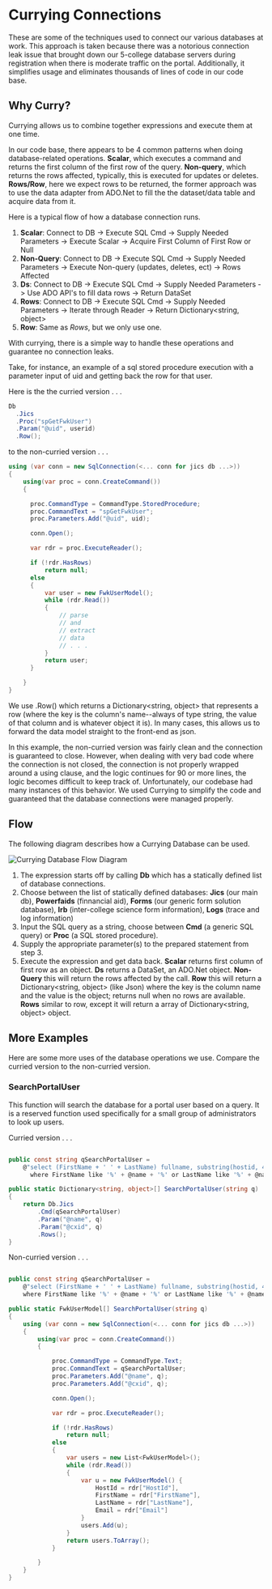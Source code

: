 # Currying Connections

These are some of the techniques used to connect our various databases at work. This approach is taken
because there was a notorious connection leak issue that brought down our 5-college database servers during
registration when there is moderate traffic on the portal. Additionally, it simplifies usage and eliminates
thousands of lines of code in our code base.

## Why Curry?

Currying allows us to combine together expressions and execute them at one time.

In our code base, there appears to be 4 common patterns when doing database-related operations. **Scalar**, which executes a command and returns
the first column of the first row of the query. **Non-query**, which returns the rows affected, typically,
this is executed for updates or deletes. **Rows/Row**, here we expect rows to be returned, the former approach was to use the data adapter from ADO.Net to fill the
the dataset/data table and acquire data from it.

Here is a typical flow of how a database connection runs.
1. **Scalar**: Connect to DB -> Execute SQL Cmd -> Supply Needed Parameters -> Execute Scalar -> Acquire First Column of First Row or Null
2. **Non-Query**: Connect to DB -> Execute SQL Cmd -> Supply Needed Parameters -> Execute Non-query (updates, deletes, ect) -> Rows Affected
3. **Ds**: Connect to DB -> Execute SQL Cmd -> Supply Needed Parameters -> Use ADO API's to fill data rows -> Return DataSet
4. **Rows**: Connect to DB -> Execute SQL Cmd -> Supply Needed Parameters -> Iterate through Reader -> Return Dictionary<string, object> 
5. **Row**: Same as *Rows*, but we only use one.

With currying, there is a simple way to handle these operations and guarantee no connection leaks. 

Take, for instance, an example of a sql stored procedure execution with a parameter input of uid and getting back the row for that user. 

Here is the the curried version . . .

```C#
Db
  .Jics
  .Proc("spGetFwkUser")
  .Param("@uid", userid)
  .Row();
```

to the non-curried version . . .

```C#
using (var conn = new SqlConnection(<... conn for jics db ...>))
{
    using(var proc = conn.CreateCommand())
    {

      proc.CommandType = CommandType.StoredProcedure;
      proc.CommandText = "spGetFwkUser";
      proc.Parameters.Add("@uid", uid);

      conn.Open();

      var rdr = proc.ExecuteReader();

      if (!rdr.HasRows)
          return null;
      else
      {
          var user = new FwkUserModel();
          while (rdr.Read())
          {
              // parse 
              // and
              // extract
              // data
              // . . .
          }
          return user;
      }

    }
}
```

We use .Row() which returns a Dictionary<string, object> that represents a row (where the key is the column's 
name--always of type string, the value of that column and is whatever object it is). In many cases, this allows 
us to forward the data model straight to the front-end as json.

In this example, the non-curried version was fairly clean and the connection is guaranteed to close. However, when
dealing with very bad code where the connection is not closed, the connection is not properly wrapped around a
using clause, and the logic continues for 90 or more lines, the logic becomes difficult to keep track of. Unfortunately,
our codebase had many instances of this behavior. We used Currying to simplify the code and guaranteed that the
database connections were managed properly.

## Flow

The following diagram describes how a Currying Database can be used.

![Currying Database Flow Diagram](https://docs.google.com/drawings/d/e/2PACX-1vQLsdyK4jbbhsgNYWdqPP8GKf2FxrhSSGcunOUL0pTOPry1RLk1EEk-QUPZ9fRUEMFtJWZ5gDLzOBsN/pub?w=1280&h=1034 "CurryingDatabaseFlowDiagram" )

1. The expression starts off by calling **Db** which has a statically defined list of database connections.
2. Choose between the list of statically defined databases: **Jics** (our main db), **Powerfaids** (finnancial aid), **Forms** (our generic form solution database), **Irb** (inter-college science form information), **Logs** (trace and log information)
3. Input the SQL query as a string, choose between **Cmd** (a generic SQL query) or **Proc** (a SQL stored procedure).
4. Supply the appropriate parameter(s) to the prepared statement from step 3.
5. Execute the expression and get data back. **Scalar** returns first column of first row as an object. **Ds** returns a DataSet, an ADO.Net object. **Non-Query** this will return the rows affected by the call. **Row** this will return a Dictionary<string, object> (like Json) where the key is the column name and the value is the object; returns null when no rows are available. **Rows** similar to row, except it will return a array of Dictionary<string, object> object.

## More Examples

Here are some more uses of the database operations we use. Compare the curried version to the non-curried version.

### SearchPortalUser
This function will search the database for a portal user based on a query. It is a reserved function used
specifically for a small group of administrators to look up users.

Curried version . . .
```C#

public const string qSearchPortalUser = 
    @"select (FirstName + ' ' + LastName) fullname, substring(hostid, 4, 20) cxid, email from fwk_user 
      where FirstName like '%' + @name + '%' or LastName like '%' + @name + '%' or HostID like '%' + @cxid + '%'; ";

public static Dictionary<string, object>[] SearchPortalUser(string q)
{
    return Db.Jics
        .Cmd(qSearchPortalUser)
        .Param("@name", q)
        .Param("@cxid", q)
        .Rows();
}

```

Non-curried version . . .
```C#

public const string qSearchPortalUser = 
    @"select (FirstName + ' ' + LastName) fullname, substring(hostid, 4, 20) cxid, email from fwk_user 
    where FirstName like '%' + @name + '%' or LastName like '%' + @name + '%' or HostID like '%' + @cxid + '%'; ";

public static FwkUserModel[] SearchPortalUser(string q)
{
    using (var conn = new SqlConnection(<... conn for jics db ...>))
    {
        using(var proc = conn.CreateCommand())
        {

            proc.CommandType = CommandType.Text;
            proc.CommandText = qSearchPortalUser;
            proc.Parameters.Add("@name", q);
            proc.Parameters.Add("@cxid", q);

            conn.Open();

            var rdr = proc.ExecuteReader();

            if (!rdr.HasRows)
                return null;
            else
            {
                var users = new List<FwkUserModel>();
                while (rdr.Read())
                {
                    var u = new FwkUserModel() {
                        HostId = rdr["HostId"],
                        FirstName = rdr["FirstName"],
                        LastName = rdr["LastName"],
                        Email = rdr["Email"]
                    }
                    users.Add(u);
                }
                return users.ToArray();
            }

        }
    }
}

```
